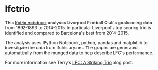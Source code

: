 # lfctrio
This [lfctrio notebook](http://nbviewer.ipython.org/github/terrydolan/lfctrio/blob/master/lfctrio.ipynb) analyses Liverpool Football Club's goalscoring data from 1892-1893 to 2014-2015. In particular Liverpool's top scoring trio is identified and compared to Barcelona's best from 2014-2015. 

The analysis uses IPython Notebook, python, pandas and matplotlib to investigate the data from lfchistory.net. The  graphs are generated automatically from the munged data to help describe LFC's performance.

For more information see Terry's [LFC: A Striking Trio](http://terrydolan.blogspot.com/2015/07/lfc-striking-trio.html) blog post.
